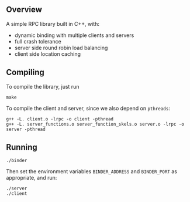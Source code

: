 ## Overview

A simple RPC library built in C++, with:
- dynamic binding with multiple clients and servers
- full crash tolerance
- server side round robin load balancing
- client side location caching


## Compiling 

To compile the library, just run

```
make
```

To compile the client and server, since we also depend on `pthreads`:

```
g++ -L. client.o -lrpc -o client -pthread
g++ -L. server_functions.o server_function_skels.o server.o -lrpc -o server -pthread
```

## Running

```
./binder
```

Then set the environment variables `BINDER_ADDRESS` and `BINDER_PORT` as appropriate, and run:
```
./server
./client
```
